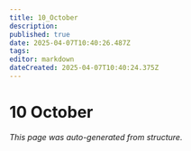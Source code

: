 ```yaml
---
title: 10_October
description: 
published: true
date: 2025-04-07T10:40:26.487Z
tags: 
editor: markdown
dateCreated: 2025-04-07T10:40:24.375Z
---
```


# 10 October

*This page was auto-generated from structure.*